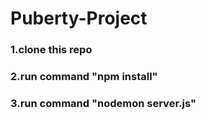 # Puberty-Project

### 1.clone this repo <br/>
### 2.run command "npm install" <br/>
### 3.run command "nodemon server.js"

